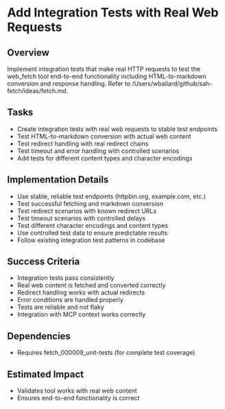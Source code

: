 # Add Integration Tests with Real Web Requests

## Overview
Implement integration tests that make real HTTP requests to test the web_fetch tool end-to-end functionality including HTML-to-markdown conversion and response handling. Refer to /Users/wballard/github/sah-fetch/ideas/fetch.md.

## Tasks
- Create integration tests with real web requests to stable test endpoints
- Test HTML-to-markdown conversion with actual web content
- Test redirect handling with real redirect chains
- Test timeout and error handling with controlled scenarios
- Add tests for different content types and character encodings

## Implementation Details
- Use stable, reliable test endpoints (httpbin.org, example.com, etc.)
- Test successful fetching and markdown conversion
- Test redirect scenarios with known redirect URLs
- Test timeout scenarios with controlled delays
- Test different character encodings and content types
- Use controlled test data to ensure predictable results
- Follow existing integration test patterns in codebase

## Success Criteria
- Integration tests pass consistently
- Real web content is fetched and converted correctly
- Redirect handling works with actual redirects
- Error conditions are handled properly
- Tests are reliable and not flaky
- Integration with MCP context works correctly

## Dependencies
- Requires fetch_000009_unit-tests (for complete test coverage)

## Estimated Impact
- Validates tool works with real web content
- Ensures end-to-end functionality is correct